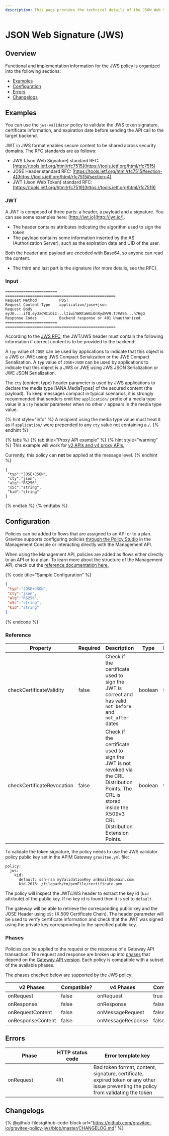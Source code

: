 ```yaml
---
description: This page provides the technical details of the JSON Web Signature policy
---
```


# JSON Web Signature (JWS)

## Overview

Functional and implementation information for the JWS policy is organized into the following sections:

* [Examples](template-policy-rework-structure-16.md#examples)
* [Configuration](template-policy-rework-structure-16.md#configuration)
* [Errors](template-policy-rework-structure-16.md#errors)
* [Changelogs](template-policy-rework-structure-16.md#changelogs)

## Examples

You can use the `jws-validator` policy to validate the JWS token signature, certificate information, and expiration date before sending the API call to the target backend.

JWT in JWS format enables secure content to be shared across security domains. The RFC standards are as follows:

* JWS (Json Web Signature) standard RFC: [https://tools.ietf.org/html/rfc7515](https://tools.ietf.org/html/rfc7515)
* JOSE Header standard RFC: [https://tools.ietf.org/html/rfc7515#section-4](https://tools.ietf.org/html/rfc7515#section-4)
* JWT (Json Web Token) standard RFC: [https://tools.ietf.org/html/rfc7519](https://tools.ietf.org/html/rfc7519)

### JWT

A JWT is composed of three parts: a header, a payload and a signature. You can see some examples here: [http://jwt.io](http://jwt.io/).

* The header contains attributes indicating the algorithm used to sign the token.
* The payload contains some information inserted by the AS (Authorization Server), such as the expiration date and UID of the user.

Both the header and payload are encoded with Base64, so anyone can read the content.

* The third and last part is the signature (for more details, see the RFC).

### Input

```
======================= =================================================
Request Method          POST
Request Content-Type    application/jose+json
Request Body            eyJ0....ifQ.eyJzdWIiOiI...lIiwiYWRtaW4iOnRydWV9.TJVA95...h7HgQ
Response Codes          Backend response or 401 Unauthorized
======================= =================================================
```

According to the [JWS RFC](https://tools.ietf.org/html/rfc7515#section-4.1.10), the JWT/JWS header must contain the following information if correct content is to be provided to the backend:

A `typ` value of `JOSE` can be used by applications to indicate that this object is a JWS or JWE using JWS Compact Serialization or the JWE Compact Serialization. A `typ` value of `JOSE+JSON` can be used by applications to indicate that this object is a JWS or JWE using JWS JSON Serialization or JWE JSON Serialization.

The `cty` (content type) header parameter is used by JWS applications to declare the media type \[IANA.MediaTypes] of the secured content (the payload). To keep messages compact in typical scenarios, it is strongly recommended that senders omit the `application/` prefix of a media type value in a `cty` header parameter when no other `/` appears in the media type value.

{% hint style="info" %}
A recipient using the media type value must treat it as if `application/` were prepended to any `cty` value not containing a `/`.
{% endhint %}

{% tabs %}
{% tab title="Proxy API example" %}
{% hint style="warning" %}
This example will work for [v2 APIs and v4 proxy APIs.](../../overview/gravitee-api-definitions-and-execution-engines.md)

Currently, this policy can **not** be applied at the message level.
{% endhint %}

```
{
 "typ":"JOSE+JSON",
 "cty":"json",
 "alg":"RS256",
 "x5c":"string",
 "kid":"string"
}
```
{% endtab %}
{% endtabs %}

## Configuration

Policies can be added to flows that are assigned to an API or to a plan. Gravitee supports configuring policies [through the Policy Studio](../../guides/policy-design/) in the Management Console or interacting directly with the Management API.

When using the Management API, policies are added as flows either directly to an API or to a plan. To learn more about the structure of the Management API, check out the [reference documentation here.](../management-api-reference/)

{% code title="Sample Configuration" %}
```json
{
 "typ":"JOSE+JSON",
 "cty":"json",
 "alg":"RS256",
 "x5c":"string",
 "kid":"string"
}
```
{% endcode %}

### Reference

<table><thead><tr><th>Property</th><th data-type="checkbox">Required</th><th>Description</th><th>Type</th><th>Default</th></tr></thead><tbody><tr><td>checkCertificateValidity</td><td>false</td><td>Check if the certificate used to sign the JWT is correct and has valid <code>not_before</code> and <code>not_after</code> dates</td><td>boolean</td><td>false</td></tr><tr><td>checkCertificateRevocation</td><td>false</td><td>Check if the certificate used to sign the JWT is not revoked via the CRL Distribution Points. The CRL is stored inside the X509v3 CRL Distribution Extension Points.</td><td>boolean</td><td>false</td></tr></tbody></table>

To validate the token signature, the policy needs to use the JWS validator policy public key set in the APIM Gateway `gravitee.yml` file:

```
policy:
  jws:
    kid:
      default: ssh-rsa myValidationKey anEmail@domain.com
      kid-2016: /filepath/to/pemFile/certificate.pem
```

The policy will inspect the JWT/JWS header to extract the key id (`kid` attribute) of the public key. If no key id is found then it is set to `default`.

The gateway will be able to retrieve the corresponding public key and the JOSE Header using `x5c` (X.509 Certificate Chain). The header parameter will be used to verify certificate information and check that the JWT was signed using the private key corresponding to the specified public key.

### Phases

Policies can be applied to the request or the response of a Gateway API transaction. The request and response are broken up into [phases](broken-reference) that depend on the [Gateway API version](../../overview/gravitee-api-definitions-and-execution-engines.md). Each policy is compatible with a subset of the available phases.

The phases checked below are supported by the JWS policy:

<table data-full-width="false"><thead><tr><th width="202">v2 Phases</th><th width="139" data-type="checkbox">Compatible?</th><th width="198">v4 Phases</th><th data-type="checkbox">Compatible?</th></tr></thead><tbody><tr><td>onRequest</td><td>false</td><td>onRequest</td><td>true</td></tr><tr><td>onResponse</td><td>false</td><td>onResponse</td><td>false</td></tr><tr><td>onRequestContent</td><td>false</td><td>onMessageRequest</td><td>false</td></tr><tr><td>onResponseContent</td><td>false</td><td>onMessageResponse</td><td>false</td></tr></tbody></table>

## Errors

<table data-full-width="false"><thead><tr><th width="210">Phase</th><th width="171">HTTP status code</th><th width="387">Error template key</th></tr></thead><tbody><tr><td>onRequest</td><td><code>401</code></td><td>Bad token format, content, signature, certificate, expired token or any other issue preventing the policy from validating the token</td></tr></tbody></table>

## Changelogs

{% @github-files/github-code-block url="https://github.com/gravitee-io/gravitee-policy-jws/blob/master/CHANGELOG.md" %}
